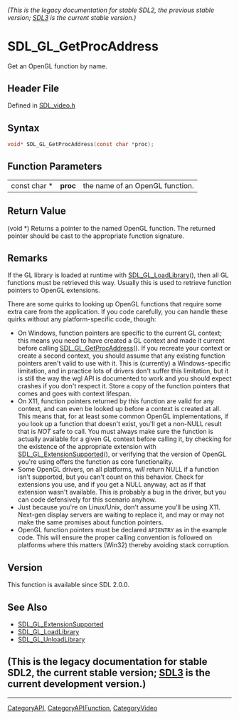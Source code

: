 ###### (This is the legacy documentation for stable SDL2, the previous stable version; [SDL3](https://wiki.libsdl.org/SDL3/) is the current stable version.)
# SDL_GL_GetProcAddress

Get an OpenGL function by name.

## Header File

Defined in [SDL_video.h](https://github.com/libsdl-org/SDL/blob/SDL2/include/SDL_video.h)

## Syntax

```c
void* SDL_GL_GetProcAddress(const char *proc);
```

## Function Parameters

|              |          |                                 |
| ------------ | -------- | ------------------------------- |
| const char * | **proc** | the name of an OpenGL function. |

## Return Value

(void *) Returns a pointer to the named OpenGL function. The returned
pointer should be cast to the appropriate function signature.

## Remarks

If the GL library is loaded at runtime with
[SDL_GL_LoadLibrary](SDL_GL_LoadLibrary)(), then all GL functions must be
retrieved this way. Usually this is used to retrieve function pointers to
OpenGL extensions.

There are some quirks to looking up OpenGL functions that require some
extra care from the application. If you code carefully, you can handle
these quirks without any platform-specific code, though:

- On Windows, function pointers are specific to the current GL context;
  this means you need to have created a GL context and made it current
  before calling [SDL_GL_GetProcAddress](SDL_GL_GetProcAddress)(). If you
  recreate your context or create a second context, you should assume that
  any existing function pointers aren't valid to use with it. This is
  (currently) a Windows-specific limitation, and in practice lots of
  drivers don't suffer this limitation, but it is still the way the wgl API
  is documented to work and you should expect crashes if you don't respect
  it. Store a copy of the function pointers that comes and goes with
  context lifespan.
- On X11, function pointers returned by this function are valid for any
  context, and can even be looked up before a context is created at all.
  This means that, for at least some common OpenGL implementations, if you
  look up a function that doesn't exist, you'll get a non-NULL result that
  is _NOT_ safe to call. You must always make sure the function is actually
  available for a given GL context before calling it, by checking for the
  existence of the appropriate extension with
  [SDL_GL_ExtensionSupported](SDL_GL_ExtensionSupported)(), or verifying
  that the version of OpenGL you're using offers the function as core
  functionality.
- Some OpenGL drivers, on all platforms, *will* return NULL if a function
  isn't supported, but you can't count on this behavior. Check for
  extensions you use, and if you get a NULL anyway, act as if that
  extension wasn't available. This is probably a bug in the driver, but you
  can code defensively for this scenario anyhow.
- Just because you're on Linux/Unix, don't assume you'll be using X11.
  Next-gen display servers are waiting to replace it, and may or may not
  make the same promises about function pointers.
- OpenGL function pointers must be declared `APIENTRY` as in the example
  code. This will ensure the proper calling convention is followed on
  platforms where this matters (Win32) thereby avoiding stack corruption.

## Version

This function is available since SDL 2.0.0.

## See Also

- [SDL_GL_ExtensionSupported](SDL_GL_ExtensionSupported)
- [SDL_GL_LoadLibrary](SDL_GL_LoadLibrary)
- [SDL_GL_UnloadLibrary](SDL_GL_UnloadLibrary)


## (This is the legacy documentation for stable SDL2, the current stable version; [SDL3](https://wiki.libsdl.org/SDL3/) is the current development version.)



----
[CategoryAPI](CategoryAPI), [CategoryAPIFunction](CategoryAPIFunction), [CategoryVideo](CategoryVideo)

